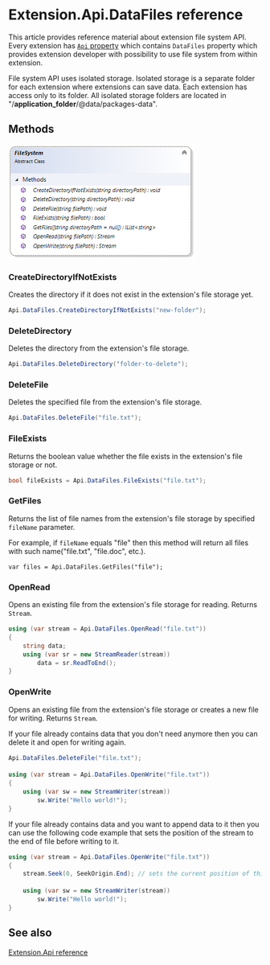 ﻿# Extension.Api.DataFiles reference

This article provides reference material about extension file system API. Every extension has
[`Api` property](extension-api.md) which contains `DataFiles` property which provides extension
developer with possibility to use file system from within extension.

File system API uses isolated storage. Isolated storage is a separate folder for each extension
where extensions can save data. Each extension has access only to its folder. All isolated
storage folders are located in 
"/**application_folder**/@data/packages-data".

## Methods

![DataFiles](img/extension-api-datafiles/class.png)

### CreateDirectoryIfNotExists

Creates the directory if it does not exist in the extension's file storage yet.

```cs
Api.DataFiles.CreateDirectoryIfNotExists("new-folder");
```

### DeleteDirectory

Deletes the directory from the extension's file storage.

```cs
Api.DataFiles.DeleteDirectory("folder-to-delete");
```

### DeleteFile

Deletes the specified file from the extension's file storage.

```cs
Api.DataFiles.DeleteFile("file.txt");
```

### FileExists

Returns the boolean value whether the file exists in the extension's file storage or not.

```cs
bool fileExists = Api.DataFiles.FileExists("file.txt");
```

### GetFiles

Returns the list of file names from the extension's file storage by specified `fileName` parameter.

For example, if `fileName` equals "file" then this method will return all files with
such name("file.txt", "file.doc", etc.).

```
var files = Api.DataFiles.GetFiles("file");
```

### OpenRead

Opens an existing file from the extension's file storage for reading.
Returns `Stream`.

```cs
using (var stream = Api.DataFiles.OpenRead("file.txt"))
{
    string data;
    using (var sr = new StreamReader(stream))
        data = sr.ReadToEnd();
}
```

### OpenWrite

Opens an existing file from the extension's file storage or creates a new file for writing.
Returns `Stream`.

If your file already contains data that you don't need anymore
then you can delete it and open for writing again.

```cs
Api.DataFiles.DeleteFile("file.txt");

using (var stream = Api.DataFiles.OpenWrite("file.txt"))
{
    using (var sw = new StreamWriter(stream))
        sw.Write("Hello world!");
}
```

If your file already contains data and you want to append data to it
then you can use the following code example that sets the position of the stream
to the end of file before writing to it.

```cs
using (var stream = Api.DataFiles.OpenWrite("file.txt"))
{
    stream.Seek(0, SeekOrigin.End); // sets the current position of this stream to to the end of the file

    using (var sw = new StreamWriter(stream))
        sw.Write("Hello world!");
}
```

## See also

[Extension.Api reference](extension-api.md)